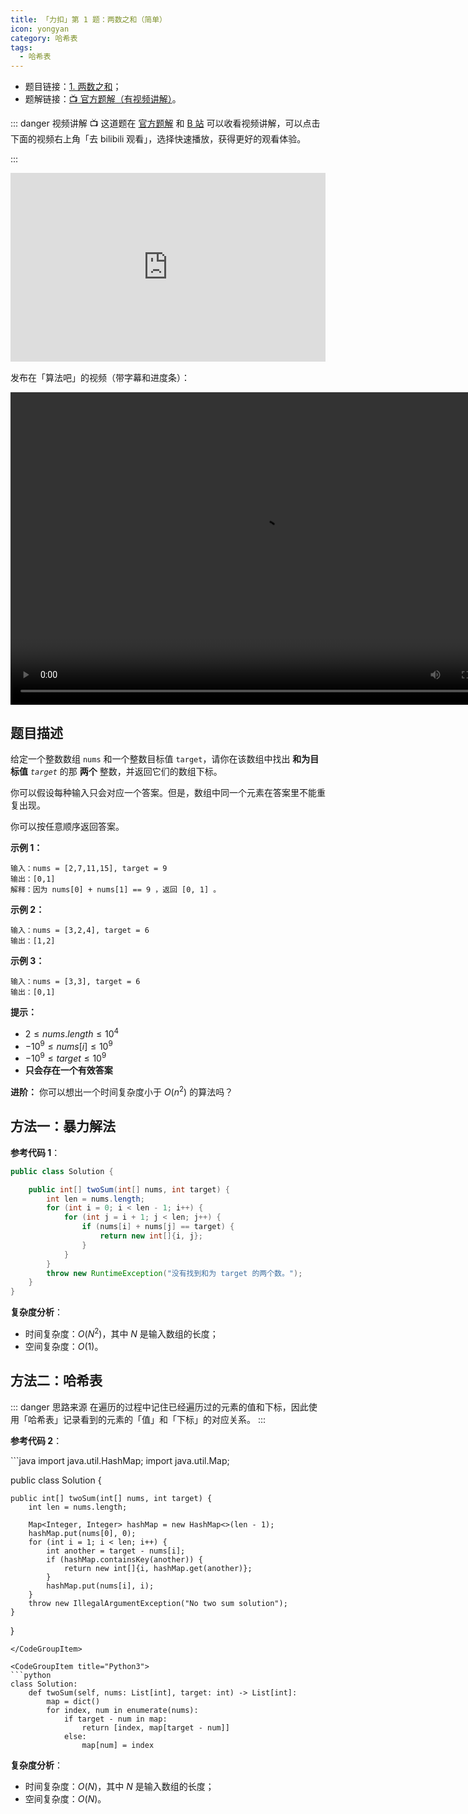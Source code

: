 ```yaml
---
title: 「力扣」第 1 题：两数之和（简单）
icon: yongyan
category: 哈希表
tags:
  - 哈希表
---
```


- 题目链接：[1. 两数之和](https://leetcode-cn.com/problems/two-sum/)；
- 题解链接：[:tv: 官方题解（有视频讲解）](https://leetcode-cn.com/problems/two-sum/solution/liang-shu-zhi-he-by-leetcode-solution/)。

::: danger 视频讲解
:tv: 这道题在 [官方题解](https://leetcode-cn.com/problems/two-sum/solution/liang-shu-zhi-he-by-leetcode-solution/) 和 [B 站](https://www.bilibili.com/video/BV1rv411k7VY) 可以收看视频讲解，可以点击下面的视频右上角「去 bilibili 观看」，选择快速播放，获得更好的观看体验。

:::

<div style="position: relative; padding: 30% 45%;">
<iframe style="position: absolute; width: 100%; height: 100%; left: 0; top: 0;" src="https://player.bilibili.com/player.html?aid=245005025&bvid=BV1rv411k7VY&cid=247884205&page=1" frameborder="no" scrolling="no"></iframe>
</div>

发布在「算法吧」的视频（带字幕和进度条）：

<video src="https://suanfa8.com/files/hash-table/lc-0001.mp4" controls="controls" width="800" height="500">
Your browser does not support the video tag.
</video>

## 题目描述

给定一个整数数组 `nums` 和一个整数目标值 `target`，请你在该数组中找出 **和为目标值** _`target`_ 的那 **两个** 整数，并返回它们的数组下标。

你可以假设每种输入只会对应一个答案。但是，数组中同一个元素在答案里不能重复出现。

你可以按任意顺序返回答案。

**示例 1：**

```
输入：nums = [2,7,11,15], target = 9
输出：[0,1]
解释：因为 nums[0] + nums[1] == 9 ，返回 [0, 1] 。
```

**示例 2：**

```
输入：nums = [3,2,4], target = 6
输出：[1,2]
```

**示例 3：**

```
输入：nums = [3,3], target = 6
输出：[0,1]
```

**提示：**

- $2 \le nums.length \le 10^4$
- $-10^9 \le nums[i] \le 10^9$
- $-10^9 \le target \le 10^9$
- **只会存在一个有效答案**

**进阶：** 你可以想出一个时间复杂度小于 $O(n^2)$ 的算法吗？

## 方法一：暴力解法

**参考代码 1**：

```java
public class Solution {

    public int[] twoSum(int[] nums, int target) {
        int len = nums.length;
        for (int i = 0; i < len - 1; i++) {
            for (int j = i + 1; j < len; j++) {
                if (nums[i] + nums[j] == target) {
                    return new int[]{i, j};
                }
            }
        }
        throw new RuntimeException("没有找到和为 target 的两个数。");
    }
}
```

**复杂度分析**：

- 时间复杂度：$O(N^2)$，其中 $N$ 是输入数组的长度；
- 空间复杂度：$O(1)$。

## 方法二：哈希表

::: danger 思路来源
在遍历的过程中记住已经遍历过的元素的值和下标，因此使用「哈希表」记录看到的元素的「值」和「下标」的对应关系。
:::

**参考代码 2**：

<CodeGroup>
<CodeGroupItem title="Java">
```java
import java.util.HashMap;
import java.util.Map;

public class Solution {

    public int[] twoSum(int[] nums, int target) {
        int len = nums.length;

        Map<Integer, Integer> hashMap = new HashMap<>(len - 1);
        hashMap.put(nums[0], 0);
        for (int i = 1; i < len; i++) {
            int another = target - nums[i];
            if (hashMap.containsKey(another)) {
                return new int[]{i, hashMap.get(another)};
            }
            hashMap.put(nums[i], i);
        }
        throw new IllegalArgumentException("No two sum solution");
    }

}

````
</CodeGroupItem>

<CodeGroupItem title="Python3">
```python
class Solution:
    def twoSum(self, nums: List[int], target: int) -> List[int]:
        map = dict()
        for index, num in enumerate(nums):
            if target - num in map:
                return [index, map[target - num]]
            else:
                map[num] = index
````

</CodeGroupItem>
</CodeGroup>

**复杂度分析**：

- 时间复杂度：$O(N)$，其中 $N$ 是输入数组的长度；
- 空间复杂度：$O(N)$。

<!--

思路：用集合 Set 做差补来完成（推荐）

Python 代码：

```python
class Solution(object):
    def findNumbersWithSum(self, nums, target):
        s = set()
        for num in nums:
            if target - num not in s:
                s.add(num)
            else:
                return [num, target - num]
```

 -->
